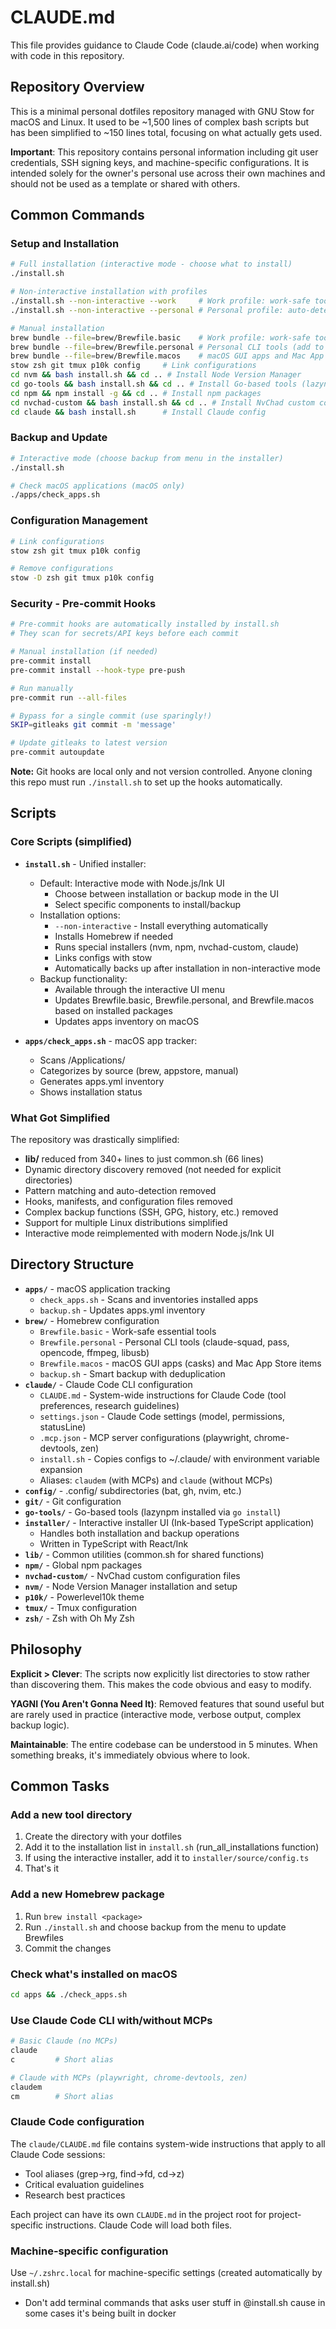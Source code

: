 # CLAUDE.md

This file provides guidance to Claude Code (claude.ai/code) when working with code in this repository.

## Repository Overview

This is a minimal personal dotfiles repository managed with GNU Stow for macOS and Linux. It used to be ~1,500 lines of complex bash scripts but has been simplified to ~150 lines total, focusing on what actually gets used.

**Important**: This repository contains personal information including git user credentials, SSH signing keys, and machine-specific configurations. It is intended solely for the owner's personal use across their own machines and should not be used as a template or shared with others.

## Common Commands

### Setup and Installation
```bash
# Full installation (interactive mode - choose what to install)
./install.sh

# Non-interactive installation with profiles
./install.sh --non-interactive --work     # Work profile: work-safe tools only (default)
./install.sh --non-interactive --personal # Personal profile: auto-detects OS for appropriate tools

# Manual installation
brew bundle --file=brew/Brewfile.basic    # Work profile: work-safe tools only
brew bundle --file=brew/Brewfile.personal # Personal CLI tools (add to basic)
brew bundle --file=brew/Brewfile.macos    # macOS GUI apps and Mac App Store items
stow zsh git tmux p10k config     # Link configurations
cd nvm && bash install.sh && cd .. # Install Node Version Manager
cd go-tools && bash install.sh && cd .. # Install Go-based tools (lazynpm)
cd npm && npm install -g && cd .. # Install npm packages
cd nvchad-custom && bash install.sh && cd .. # Install NvChad custom config
cd claude && bash install.sh      # Install Claude config
```

### Backup and Update
```bash
# Interactive mode (choose backup from menu in the installer)
./install.sh

# Check macOS applications (macOS only)
./apps/check_apps.sh
```

### Configuration Management
```bash
# Link configurations
stow zsh git tmux p10k config

# Remove configurations
stow -D zsh git tmux p10k config
```

### Security - Pre-commit Hooks
```bash
# Pre-commit hooks are automatically installed by install.sh
# They scan for secrets/API keys before each commit

# Manual installation (if needed)
pre-commit install
pre-commit install --hook-type pre-push

# Run manually
pre-commit run --all-files

# Bypass for a single commit (use sparingly!)
SKIP=gitleaks git commit -m 'message'

# Update gitleaks to latest version
pre-commit autoupdate
```

**Note:** Git hooks are local only and not version controlled. Anyone cloning this repo must run `./install.sh` to set up the hooks automatically.

## Scripts

### Core Scripts (simplified)

- **`install.sh`** - Unified installer:
  - Default: Interactive mode with Node.js/Ink UI
    - Choose between installation or backup mode in the UI
    - Select specific components to install/backup
  - Installation options:
    - `--non-interactive` - Install everything automatically
    - Installs Homebrew if needed
    - Runs special installers (nvm, npm, nvchad-custom, claude)
    - Links configs with stow
    - Automatically backs up after installation in non-interactive mode
  - Backup functionality:
    - Available through the interactive UI menu
    - Updates Brewfile.basic, Brewfile.personal, and Brewfile.macos based on installed packages
    - Updates apps inventory on macOS

- **`apps/check_apps.sh`** - macOS app tracker:
  - Scans /Applications/
  - Categorizes by source (brew, appstore, manual)
  - Generates apps.yml inventory
  - Shows installation status

### What Got Simplified

The repository was drastically simplified:
- **lib/** reduced from 340+ lines to just common.sh (66 lines)
- Dynamic directory discovery removed (not needed for explicit directories)
- Pattern matching and auto-detection removed
- Hooks, manifests, and configuration files removed
- Complex backup functions (SSH, GPG, history, etc.) removed
- Support for multiple Linux distributions simplified
- Interactive mode reimplemented with modern Node.js/Ink UI

## Directory Structure

- **`apps/`** - macOS application tracking
  - `check_apps.sh` - Scans and inventories installed apps
  - `backup.sh` - Updates apps.yml inventory
- **`brew/`** - Homebrew configuration
  - `Brewfile.basic` - Work-safe essential tools
  - `Brewfile.personal` - Personal CLI tools (claude-squad, pass, opencode, ffmpeg, libusb)
  - `Brewfile.macos` - macOS GUI apps (casks) and Mac App Store items
  - `backup.sh` - Smart backup with deduplication
- **`claude/`** - Claude Code CLI configuration
  - `CLAUDE.md` - System-wide instructions for Claude Code (tool preferences, research guidelines)
  - `settings.json` - Claude Code settings (model, permissions, statusLine)
  - `.mcp.json` - MCP server configurations (playwright, chrome-devtools, zen)
  - `install.sh` - Copies configs to ~/.claude/ with environment variable expansion
  - Aliases: `claudem` (with MCPs) and `claude` (without MCPs)
- **`config/`** - .config/ subdirectories (bat, gh, nvim, etc.)
- **`git/`** - Git configuration
- **`go-tools/`** - Go-based tools (lazynpm installed via `go install`)
- **`installer/`** - Interactive installer UI (Ink-based TypeScript application)
  - Handles both installation and backup operations
  - Written in TypeScript with React/Ink
- **`lib/`** - Common utilities (common.sh for shared functions)
- **`npm/`** - Global npm packages
- **`nvchad-custom/`** - NvChad custom configuration files
- **`nvm/`** - Node Version Manager installation and setup
- **`p10k/`** - Powerlevel10k theme
- **`tmux/`** - Tmux configuration
- **`zsh/`** - Zsh with Oh My Zsh

## Philosophy

**Explicit > Clever**: The scripts now explicitly list directories to stow rather than discovering them. This makes the code obvious and easy to modify.

**YAGNI (You Aren't Gonna Need It)**: Removed features that sound useful but are rarely used in practice (interactive mode, verbose output, complex backup logic).

**Maintainable**: The entire codebase can be understood in 5 minutes. When something breaks, it's immediately obvious where to look.

## Common Tasks

### Add a new tool directory
1. Create the directory with your dotfiles
2. Add it to the installation list in `install.sh` (run_all_installations function)
3. If using the interactive installer, add it to `installer/source/config.ts`
4. That's it

### Add a new Homebrew package
1. Run `brew install <package>`
2. Run `./install.sh` and choose backup from the menu to update Brewfiles
3. Commit the changes

### Check what's installed on macOS
```bash
cd apps && ./check_apps.sh
```

### Use Claude Code CLI with/without MCPs
```bash
# Basic Claude (no MCPs)
claude
c         # Short alias

# Claude with MCPs (playwright, chrome-devtools, zen)
claudem
cm        # Short alias
```

### Claude Code configuration
The `claude/CLAUDE.md` file contains system-wide instructions that apply to all Claude Code sessions:
- Tool aliases (grep→rg, find→fd, cd→z)
- Critical evaluation guidelines
- Research best practices

Each project can have its own `CLAUDE.md` in the project root for project-specific instructions. Claude Code will load both files.

### Machine-specific configuration
Use `~/.zshrc.local` for machine-specific settings (created automatically by install.sh)
- Don't add terminal commands that asks user stuff in @install.sh cause in some cases it's being built in docker